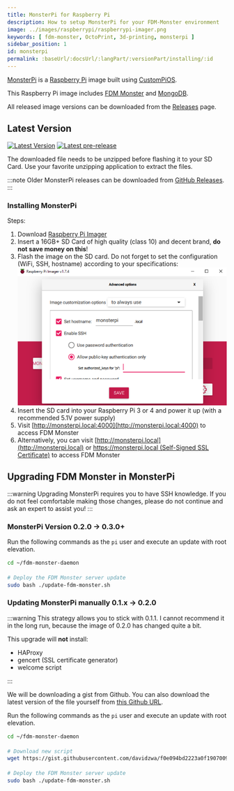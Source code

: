 ```yaml
---
title: MonsterPi for Raspberry Pi
description: How to setup MonsterPi for your FDM-Monster environment
image: ../images/raspberrypi/raspberrypi-imager.png
keywords: [ fdm-monster, OctoPrint, 3d-printing, monsterpi ]
sidebar_position: 1
id: monsterpi
permalink: :baseUrl/:docsUrl/:langPart/:versionPart/installing/:id
---
```


[MonsterPi](https://github.com/fdm-monster/MonsterPi) is a [Raspberry Pi](https://www.raspberrypi.org/) image built
using [CustomPiOS](https://github.com/guysoft/CustomPiOS).

This Raspberry Pi image includes [FDM Monster](https://fdm-monster.net/) and [MongoDB](https://www.mongodb.com/).

All released image versions can be downloaded from the [Releases](https://github.com/fdm-monster/MonsterPi/releases)
page.

## Latest Version

[![Latest Version](https://img.shields.io/github/v/release/fdm-monster/monsterpi.svg?color=d52828&label=stable)](https://github.com/fdm-monster/monsterpi/releases/latest) [![Latest pre-release](https://img.shields.io/github/v/release/fdm-monster/monsterpi?include_prereleases&color=d52828&label=pre-release)](https://github.com/fdm-monster/MonsterPi/releases)

The downloaded file needs to be unzipped before flashing it to your SD Card. Use your favorite unzipping application to
extract the files.

:::note
Older MonsterPi releases can be downloaded from [GitHub Releases](https://github.com/fdm-monster/MonsterPi/releases).
:::

### Installing MonsterPi

Steps:

1) Download [Raspberry Pi Imager](https://www.raspberrypi.com/software/)
1) Insert a 16GB+ SD Card of high quality (class 10) and decent brand, **do not save money on this**!
1) Flash the image on the SD card. Do not forget to set the configuration (WiFi, SSH, hostname) according to your
   specifications: ![Screenshot of Raspberry Pi Imager advanced options](../images/raspberrypi/raspberrypi-imager.png)
1) Insert the SD card into your Raspberry Pi 3 or 4 and power it up (with a recommended 5.1V power supply)
1) Visit [http://monsterpi.local:4000](http://monsterpi.local:4000) to access FDM Monster
1) Alternatively, you can visit [http://monsterpi.local](http://monsterpi.local)
   or [https://monsterpi.local (Self-Signed SSL Certificate)](https://monsterpi.local) to access FDM Monster

## Upgrading FDM Monster in MonsterPi

:::warning
Upgrading MonsterPi requires you to have SSH knowledge. If you do not feel comfortable making those changes, please do
not continue and ask an expert to assist you!
:::

### MonsterPi Version 0.2.0 -> 0.3.0+

Run the following commands as the `pi` user and execute an update with root elevation.

```bash
cd ~/fdm-monster-daemon

# Deploy the FDM Monster server update
sudo bash ./update-fdm-monster.sh 
```

### Updating MonsterPi manually 0.1.x -> 0.2.0

:::warning
This strategy allows you to stick with 0.1.1. I cannot recommend it in the long run, because the image of 0.2.0
has changed quite a bit.

This upgrade will **not** install:

- HAProxy
- gencert (SSL certificate generator)
- welcome script

:::

We will be downloading a gist from Github. You can also download the latest version of the file yourself
from [this Github URL](https://github.com/fdm-monster/MonsterPi/blob/main/src/modules/monsterpi/filesystem/home/pi/fdm-monster-daemon/update-fdm-monster.sh).

Run the following commands as the `pi` user and execute an update with root elevation.

```bash
cd ~/fdm-monster-daemon

# Download new script
wget https://gist.githubusercontent.com/davidzwa/f0e094bd2223a0f1907009d576ad0b77/raw/4cf65be675dc09439873d504acf25abd32cda9c3/update-fdm-monster.sh -O ~/fdm-monster-daemon/update-fdm-monster.sh

# Deploy the FDM Monster server update
sudo bash ./update-fdm-monster.sh 
```

